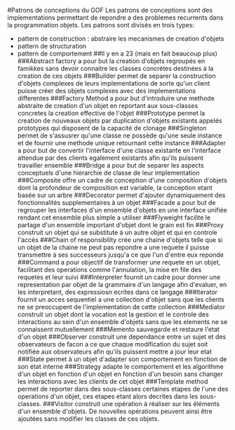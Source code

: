 #Patrons de conceptions du GOF
Les patrons de conceptions sont des implementations permettant de repondre a des problemes
recurrents dans la programmation objets.
Les patrons sont divisés en trois types:
- pattern de construction : abstraire les mecanismes de creation d'objets
- pattern de structuration
- pattern de comportement
##Il y en a 23 (mais en fait beaucoup plus)
###Abstract factory
a pour but la creation d'objets regroupés en famikkes sans devoir connaitre les classes concrètes 
destinées à la creation de ces objets
###Builder
permet de separer la construction d'objets complexes de leurs implementations de sorte qu'un client
puisse créer des objets complexes avec des implementations differentes
###Factory Method
a pour but d'introduire une methode abstraite de creation d'un objet en reportant aux sous-classes
concretes la creation effective de l'objet
###Prototype
permet la creation de nouveaux objets par duplication d'objets existants appelés prototypes
qui disposent de la capacité de clonage
###Singleton
permet de s'assusrer qu'une classe ne possède qu'une seule instance et de fournir une methode
unique retournant cette instance
###Adapter
a pour but de convertir l'interface d'une classe existante en l'interface attendue par des clients
egalement existants afin qu'ils puissent travailler ensemble
###Bridge
a pour but de separer les aspects conceptuels d'une hierarchie de classe de leur implementation
###Composite
offre un cadre de conception d'une composition d'objets dont la profondeur de composition est
variable, la conception etant basée sur un arbre
###Decorator
permet d'ajouter dynamiquement des fonctionnalités supplementaires à un objet
###Facade
a pour but de regrouper les interfaces d'un ensemble d'objets en une interface unifiée rendant
cet ensemble plus simple a utiliser
###Flyweight
facilite le partage d'un ensemble important d'objet dont le grain est fin
###Proxy
construit un objet qui se substitute à un autre objet et qui en controle l'accès
###Chain of responsibility
crée une chaine d'objets telle que si un objet de la chaine ne peut pas repondre a une requete
il puisse transmettre à ses successeurs jusqu'a ce que l'un d'entre eux reponde
###Command
a pour objectif de transformer une requete en un objet, facilitant des operations comme
l'annulation, la mise en file des requetes et leur suivi
###Interpreter
fournit un cadre pour donner une representation par objet de la grammaire d'un langage afin
d'evaluer, en les interpretant, des expressiosn ecrites dans ce langage
###Iterator
fournit un acces sequentiel a une collection d'objet sans que les clients ne se preoccupent
de l'implementation de cette collection
###Mediator
construit un objet dont la vocation est la gestion et le controle des interactions au sein
d'un ensemble d'objets sans que les elements ne se connaissent mutuellement
###Memento
sauvegarde et restaure l'etat d'un objet
###Observer
construit une dependance entre un sujet et des observateurs de facon a ce que chaque modification
du sujet soit notifiée aux observateurs afin qu'ils puissent mettre a jour leur etat
###State
permet à un objet d'adapter son comportement en fonction de son état interne
###Strategy
adapte le comportement et les algorithme d'un objet en fonction d'un objet en fonction d'un
besoin sans changer les interactions avec les clients de cet objet
###Template method
permet de reporter dans des sous-classes certaines etapes de l'une des operations d'un objet,
ces etapes etant alors decrites dans les sous-classes.
###Visitor
construit une opération à réaliser sur les éléments d'un ensemble d'objets. De nouvelles
opérations peuvent ainsi être ajoutées sans modifier les classes de ces objets.